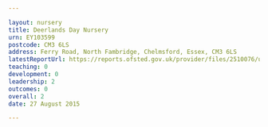 ```yaml
---

layout: nursery
title: Deerlands Day Nursery
urn: EY103599
postcode: CM3 6LS
address: Ferry Road, North Fambridge, Chelmsford, Essex, CM3 6LS
latestReportUrl: https://reports.ofsted.gov.uk/provider/files/2510076/urn/EY103599.pdf
teaching: 0
development: 0
leadership: 2
outcomes: 0
overall: 2
date: 27 August 2015

---
```

